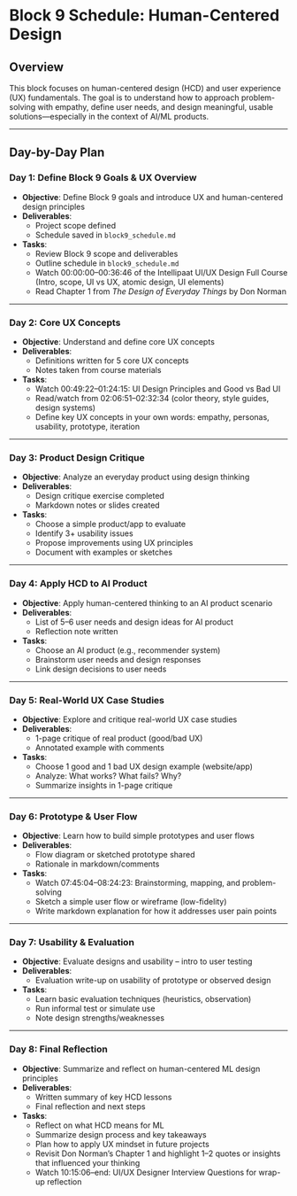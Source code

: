 # Block 9 Schedule: Human-Centered Design

## Overview
This block focuses on human-centered design (HCD) and user experience (UX) fundamentals. The goal is to understand how to approach problem-solving with empathy, define user needs, and design meaningful, usable solutions—especially in the context of AI/ML products.

---

## Day-by-Day Plan

### Day 1: Define Block 9 Goals & UX Overview
- **Objective**: Define Block 9 goals and introduce UX and human-centered design principles
- **Deliverables**: 
  - Project scope defined
  - Schedule saved in `block9_schedule.md`
- **Tasks**:
  - Review Block 9 scope and deliverables
  - Outline schedule in `block9_schedule.md`
  - Watch 00:00:00–00:36:46 of the Intellipaat UI/UX Design Full Course (Intro, scope, UI vs UX, atomic design, UI elements)
  - Read Chapter 1 from *The Design of Everyday Things* by Don Norman

---

### Day 2: Core UX Concepts
- **Objective**: Understand and define core UX concepts
- **Deliverables**:
  - Definitions written for 5 core UX concepts
  - Notes taken from course materials
- **Tasks**:
  - Watch 00:49:22–01:24:15: UI Design Principles and Good vs Bad UI
  - Read/watch from 02:06:51–02:32:34 (color theory, style guides, design systems)
  - Define key UX concepts in your own words: empathy, personas, usability, prototype, iteration

---

### Day 3: Product Design Critique
- **Objective**: Analyze an everyday product using design thinking
- **Deliverables**:
  - Design critique exercise completed
  - Markdown notes or slides created
- **Tasks**:
  - Choose a simple product/app to evaluate
  - Identify 3+ usability issues
  - Propose improvements using UX principles
  - Document with examples or sketches

---

### Day 4: Apply HCD to AI Product
- **Objective**: Apply human-centered thinking to an AI product scenario
- **Deliverables**:
  - List of 5–6 user needs and design ideas for AI product
  - Reflection note written
- **Tasks**:
  - Choose an AI product (e.g., recommender system)
  - Brainstorm user needs and design responses
  - Link design decisions to user needs

---

### Day 5: Real-World UX Case Studies
- **Objective**: Explore and critique real-world UX case studies
- **Deliverables**:
  - 1-page critique of real product (good/bad UX)
  - Annotated example with comments
- **Tasks**:
  - Choose 1 good and 1 bad UX design example (website/app)
  - Analyze: What works? What fails? Why?
  - Summarize insights in 1-page critique

---

### Day 6: Prototype & User Flow
- **Objective**: Learn how to build simple prototypes and user flows
- **Deliverables**:
  - Flow diagram or sketched prototype shared
  - Rationale in markdown/comments
- **Tasks**:
  - Watch 07:45:04–08:24:23: Brainstorming, mapping, and problem-solving
  - Sketch a simple user flow or wireframe (low-fidelity)
  - Write markdown explanation for how it addresses user pain points

---

### Day 7: Usability & Evaluation
- **Objective**: Evaluate designs and usability – intro to user testing
- **Deliverables**:
  - Evaluation write-up on usability of prototype or observed design
- **Tasks**:
  - Learn basic evaluation techniques (heuristics, observation)
  - Run informal test or simulate use
  - Note design strengths/weaknesses

---

### Day 8: Final Reflection
- **Objective**: Summarize and reflect on human-centered ML design principles
- **Deliverables**:
  - Written summary of key HCD lessons
  - Final reflection and next steps
- **Tasks**:
  - Reflect on what HCD means for ML
  - Summarize design process and key takeaways
  - Plan how to apply UX mindset in future projects
  - Revisit Don Norman’s Chapter 1 and highlight 1–2 quotes or insights that influenced your thinking
  - Watch 10:15:06–end: UI/UX Designer Interview Questions for wrap-up reflection